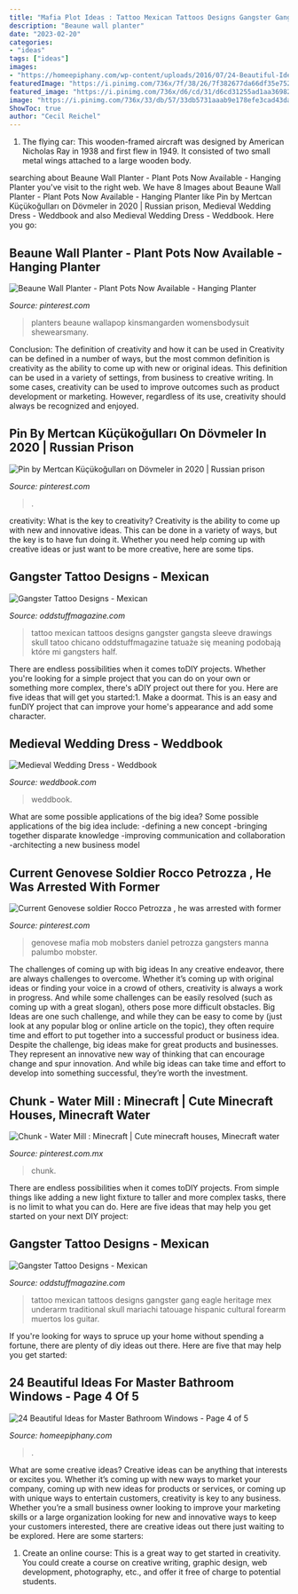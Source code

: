 ```yaml
---
title: "Mafia Plot Ideas : Tattoo Mexican Tattoos Designs Gangster Gang Eagle Heritage Mex Underarm Traditional Skull Mariachi Tatouage Hispanic Cultural Forearm Muertos Los Guitar"
description: "Beaune wall planter"
date: "2023-02-20"
categories:
- "ideas"
tags: ["ideas"]
images:
- "https://homeepiphany.com/wp-content/uploads/2016/07/24-Beautiful-Ideas-for-Master-Bathroom-Windows-16.jpg"
featuredImage: "https://i.pinimg.com/736x/7f/38/26/7f382677da66df35e752e38107605008.jpg"
featured_image: "https://i.pinimg.com/736x/d6/cd/31/d6cd31255ad1aa369824b29ddd7918aa.jpg"
image: "https://i.pinimg.com/736x/33/db/57/33db5731aaab9e178efe3cad43dae949--the-jersey-mobsters.jpg"
ShowToc: true
author: "Cecil Reichel"
---
```



1. The flying car: This wooden-framed aircraft was designed by American Nicholas Ray in 1938 and first flew in 1949. It consisted of two small metal wings attached to a large wooden body.

	

		
searching about Beaune Wall Planter - Plant Pots Now Available - Hanging Planter you've visit to the right web. We have 8 Images about Beaune Wall Planter - Plant Pots Now Available - Hanging Planter like Pin by Mertcan Küçükoğulları on Dövmeler in 2020 | Russian prison, Medieval Wedding Dress - Weddbook and also Medieval Wedding Dress - Weddbook. Here you go:
		
    
## Beaune Wall Planter - Plant Pots Now Available - Hanging Planter

<img loading=lazy src="https://i.pinimg.com/736x/7f/38/26/7f382677da66df35e752e38107605008.jpg" onerror="this.onerror=null;this.src='https://tse3.mm.bing.net/th?id=OIP.IFXFPUQYswW3qrIkdyBeHQHaN1&amp;pid=15.1';" alt="Beaune Wall Planter - Plant Pots Now Available - Hanging Planter">

_Source: pinterest.com_

>planters beaune wallapop kinsmangarden womensbodysuit shewearsmany. 

	

Conclusion: The definition of creativity and how it can be used in
Creativity can be defined in a number of ways, but the most common definition is creativity as the ability to come up with new or original ideas. This definition can be used in a variety of settings, from business to creative writing. In some cases, creativity can be used to improve outcomes such as product development or marketing. However, regardless of its use, creativity should always be recognized and enjoyed.

    
## Pin By Mertcan Küçükoğulları On Dövmeler In 2020 | Russian Prison

<img loading=lazy src="https://i.pinimg.com/736x/d6/cd/31/d6cd31255ad1aa369824b29ddd7918aa.jpg" onerror="this.onerror=null;this.src='https://tse2.mm.bing.net/th?id=OIP.ax0cs6aAQo1jk9ad-3fSzgHaJ3&amp;pid=15.1';" alt="Pin by Mertcan Küçükoğulları on Dövmeler in 2020 | Russian prison">

_Source: pinterest.com_

>. 

	

creativity: What is the key to creativity?
Creativity is the ability to come up with new and innovative ideas. This can be done in a variety of ways, but the key is to have fun doing it. Whether you need help coming up with creative ideas or just want to be more creative, here are some tips.

    
## Gangster Tattoo Designs - Mexican

<img loading=lazy src="http://oddstuffmagazine.com/wp-content/uploads/2013/09/Mexican-tattoo-designs-19-610x745.jpg" onerror="this.onerror=null;this.src='https://tse4.mm.bing.net/th?id=OIP.5lNvO9lrasnTgWHFNAeChAHaJC&amp;pid=15.1';" alt="Gangster Tattoo Designs - Mexican">

_Source: oddstuffmagazine.com_

>tattoo mexican tattoos designs gangster gangsta sleeve drawings skull tatoo chicano oddstuffmagazine tatuaże się meaning podobają które mi gangsters half. 

	

There are endless possibilities when it comes toDIY projects. Whether you're looking for a simple project that you can do on your own or something more complex, there's aDIY project out there for you. Here are five ideas that will get you started:1. Make a doormat. This is an easy and funDIY project that can improve your home's appearance and add some character.

    
## Medieval Wedding Dress - Weddbook

<img loading=lazy src="http://s3.weddbook.com/t1/1/9/8/1982057/medieval-wedding-dress.jpg" onerror="this.onerror=null;this.src='https://tse1.mm.bing.net/th?id=OIP.gXBIpe5a0MK_iWPj6W271QHaK1&amp;pid=15.1';" alt="Medieval Wedding Dress - Weddbook">

_Source: weddbook.com_

>weddbook. 

	

What are some possible applications of the big idea?
Some possible applications of the big idea include: 
-defining a new concept
-bringing together disparate knowledge
-improving communication and collaboration
-architecting a new business model

    
## Current Genovese Soldier Rocco Petrozza , He Was Arrested With Former

<img loading=lazy src="https://i.pinimg.com/736x/33/db/57/33db5731aaab9e178efe3cad43dae949--the-jersey-mobsters.jpg" onerror="this.onerror=null;this.src='https://tse3.mm.bing.net/th?id=OIP.g51jpuq2lRbbcmmPArenBQHaNL&amp;pid=15.1';" alt="Current Genovese soldier Rocco Petrozza , he was arrested with former">

_Source: pinterest.com_

>genovese mafia mob mobsters daniel petrozza gangsters manna palumbo mobster. 

	

The challenges of coming up with big ideas
In any creative endeavor, there are always challenges to overcome. Whether it’s coming up with original ideas or finding your voice in a crowd of others, creativity is always a work in progress. And while some challenges can be easily resolved (such as coming up with a great slogan), others pose more difficult obstacles. Big Ideas are one such challenge, and while they can be easy to come by (just look at any popular blog or online article on the topic), they often require time and effort to put together into a successful product or business idea.
Despite the challenge, big ideas make for great products and businesses. They represent an innovative new way of thinking that can encourage change and spur innovation. And while big ideas can take time and effort to develop into something successful, they’re worth the investment.

    
## Chunk - Water Mill : Minecraft | Cute Minecraft Houses, Minecraft Water

<img loading=lazy src="https://i.pinimg.com/736x/8d/52/f9/8d52f9f9717a9ed575156abc63762db5.jpg" onerror="this.onerror=null;this.src='https://tse3.mm.bing.net/th?id=OIP.WJ86C0IkUdN_bOVTuDUb8QHaHO&amp;pid=15.1';" alt="Chunk - Water Mill : Minecraft | Cute minecraft houses, Minecraft water">

_Source: pinterest.com.mx_

>chunk. 

	

There are endless possibilities when it comes toDIY projects. From simple things like adding a new light fixture to taller and more complex tasks, there is no limit to what you can do. Here are five ideas that may help you get started on your next DIY project: 

    
## Gangster Tattoo Designs - Mexican

<img loading=lazy src="https://oddstuffmagazine.com/wp-content/uploads/2013/09/Mexican-tattoo-designs-11-531x800.jpg" onerror="this.onerror=null;this.src='https://tse2.mm.bing.net/th?id=OIP.GOUm2sh-VNTG6dTNEuiRWQHaLK&amp;pid=15.1';" alt="Gangster Tattoo Designs - Mexican">

_Source: oddstuffmagazine.com_

>tattoo mexican tattoos designs gangster gang eagle heritage mex underarm traditional skull mariachi tatouage hispanic cultural forearm muertos los guitar. 

	

If you're looking for ways to spruce up your home without spending a fortune, there are plenty of diy ideas out there. Here are five that may help you get started: 

    
## 24 Beautiful Ideas For Master Bathroom Windows - Page 4 Of 5

<img loading=lazy src="https://homeepiphany.com/wp-content/uploads/2016/07/24-Beautiful-Ideas-for-Master-Bathroom-Windows-16.jpg" onerror="this.onerror=null;this.src='https://tse1.mm.bing.net/th?id=OIP.9KiVujolKvmH6fJR7YLjmwHaJ-&amp;pid=15.1';" alt="24 Beautiful Ideas for Master Bathroom Windows - Page 4 of 5">

_Source: homeepiphany.com_

>. 

	

What are some creative ideas?
Creative ideas can be anything that interests or excites you. Whether it’s coming up with new ways to market your company, coming up with new ideas for products or services, or coming up with unique ways to entertain customers, creativity is key to any business. Whether you’re a small business owner looking to improve your marketing skills or a large organization looking for new and innovative ways to keep your customers interested, there are creative ideas out there just waiting to be explored. Here are some starters: 
1) Create an online course: This is a great way to get started in creativity. You could create a course on creative writing, graphic design, web development, photography, etc., and offer it free of charge to potential students.

